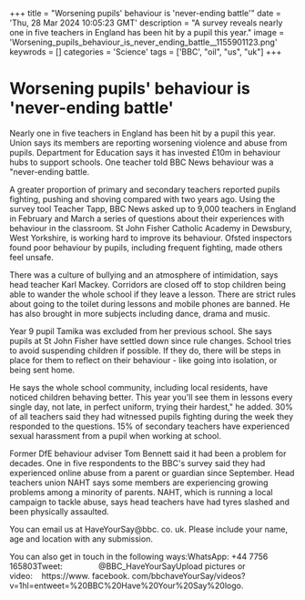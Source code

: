 +++
title = "Worsening pupils' behaviour is 'never-ending battle'"
date = 'Thu, 28 Mar 2024 10:05:23 GMT'
description = "A survey reveals nearly one in five teachers in England has been hit by a pupil this year."
image = 'Worsening_pupils_behaviour_is_never_ending_battle__1155901123.png'
keywrods =  []
categories = 'Science'
tags = ['BBC', "oil", "us", "uk"]
+++

# Worsening pupils' behaviour is 'never-ending battle'

Nearly one in five teachers in England has been hit by a pupil this year.
Union says its members are reporting worsening violence and abuse from pupils.
Department for Education says it has invested £10m in behaviour hubs to support schools.
One teacher told BBC News behaviour was a <bb>"never-ending battle.

A greater proportion of primary and secondary teachers reported pupils fighting, pushing and shoving compared with two years ago.
Using the survey tool Teacher Tapp, BBC News asked up to 9,000 teachers in England in February and March a series of questions about their experiences with behaviour in the classroom.
St John Fisher Catholic Academy in Dewsbury, West Yorkshire, is working hard to improve its behaviour.
Ofsted inspectors found poor behaviour by pupils, including frequent fighting, made others feel unsafe.

There was a culture of bullying and an atmosphere of intimidation, says head teacher Karl Mackey.
Corridors are closed off to stop children being able to wander the whole school if they leave a lesson.
There are strict rules about going to the toilet during lessons and mobile phones are banned.
He has also brought in more subjects including dance, drama and music.

Year 9 pupil Tamika was excluded from her previous school.
She says pupils at St John Fisher have settled down since rule changes.
School tries to avoid suspending children if possible.
If they do, there will be steps in place for them to reflect on their behaviour - like going into isolation, or being sent home.

He says the whole school community, including local residents, have noticed children behaving better.
This year you<bb>'ll see them in lessons every single day, not late, in perfect uniform, trying their hardest,<bb>" he added.
30% of all teachers said they had witnessed pupils fighting during the week they responded to the questions.
15% of secondary teachers have experienced sexual harassment from a pupil when working at school.

Former DfE behaviour adviser Tom Bennett said it had been a problem for decades.
One in five respondents to the BBC<bb>'s survey said they had experienced online abuse from a parent or guardian since September.
Head teachers union NAHT says some members are experiencing growing problems among a minority of parents.
NAHT, which is running a local campaign to tackle abuse, says head teachers have had tyres slashed and been physically assaulted.

You can email us at HaveYourSay@bbc.
co.
uk.
Please include your name, age and location with any submission.

You can also get in touch in the following ways:WhatsApp: +44 7756 165803Tweet:                 @BBC_HaveYourSayUpload pictures or video:    https://www.
facebook.
com/bbchaveYourSay/videos?
v=1<bb>hl=en<bb>tweet=%20BBC%20Have%20Your%20Say%20logo.


